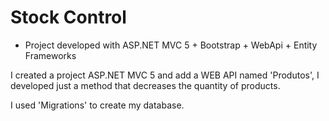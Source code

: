 # Stock Control

- Project developed with ASP.NET MVC 5 + Bootstrap + WebApi + Entity Frameworks

I created a project ASP.NET MVC 5 and add a WEB API named 'Produtos', I developed just a method that decreases the quantity of products.

I used 'Migrations' to create my database.



